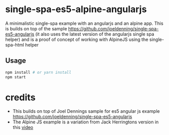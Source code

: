 # single-spa-es5-alpine-angularjs
A minimalistic single-spa example with an angularjs and an alpine app. This is builds on top of the sample https://github.com/joeldenning/single-spa-es5-angularjs (it also uses the latest version of the angularjs single spa helper) and is a proof of concept of working with AlpineJS using the single-spa-html helper

## Usage
```bash
npm install # or yarn install
npm start
```

# credits

- This builds on top of Joel Dennings sample for es5 angular js example  https://github.com/joeldenning/single-spa-es5-angularjs
- The Alpine JS example is a variation from Jack Herringtons version in this [video](https://www.youtube.com/watch?v=guv7TyeOY3o)

